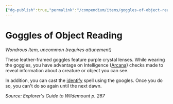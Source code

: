 ```yaml
---
{"dg-publish":true,"permalink":"/compendium/items/goggles-of-object-reading-egw/","tags":["compendium/src/5e/egw","item/attunement/required","item/rarity/uncommon","item/wondrous"]}
---
```


# Goggles of Object Reading
*Wondrous Item, uncommon (requires attunement)*  


These leather-framed goggles feature purple crystal lenses. While wearing the goggles, you have advantage on Intelligence ([Arcana](rules/skills.md#Arcana)) checks made to reveal information about a creature or object you can see.

In addition, you can cast the [identify](compendium/spells/identify.md) spell using the googles. Once you do so, you can't do so again until the next dawn.

*Source: Explorer's Guide to Wildemount p. 267*